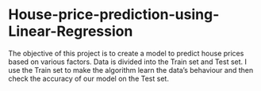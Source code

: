# House-price-prediction-using-Linear-Regression

The objective of this project is to create a model to predict house prices based on various factors. Data is divided into the Train set and Test set. I use the Train set to make the algorithm learn the data’s behaviour and then check the accuracy of our model on the Test set.
